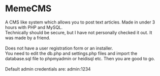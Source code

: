 # MemeCMS
A CMS like system which allows you to post text articles. Made in under 3 hours with PHP and MySQL. <br>
Technically should be secure, but I have not personally checked it out. It was made by a friend. <br><br>
Does not have a user registration form or an installer. <br> You need to edit the db.php and settings.php files and import the database.sql file to phpmyadmin or heidisql etc. Then you are good to go. <br><br>
Default admin credentials are: admin:1234
